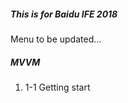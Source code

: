 <h5>This is for Baidu IFE 2018</h5>
<p>Menu to be updated...</p>
<h5>MVVM</h5>
<ol>
	<li>1-1 Getting start</li>
</ol>